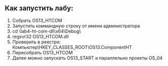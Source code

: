 ## Как запустить лабу:
1. Собрать OS13_HTCOM
2. Запустить коммандную строку от имени администратора
3. cd \lab4-ht-com-dll\x64\Debug\
4. regsvr32 OS13_HTCOM.dll
5. Проверить в реестре: Компьютер\HKEY_CLASSES_ROOT\OS13.ComponentHT
6. Пересобрать OS13_HTCOM
7. Далее можно запускать OS13_START и параллельно проекты OS_04

